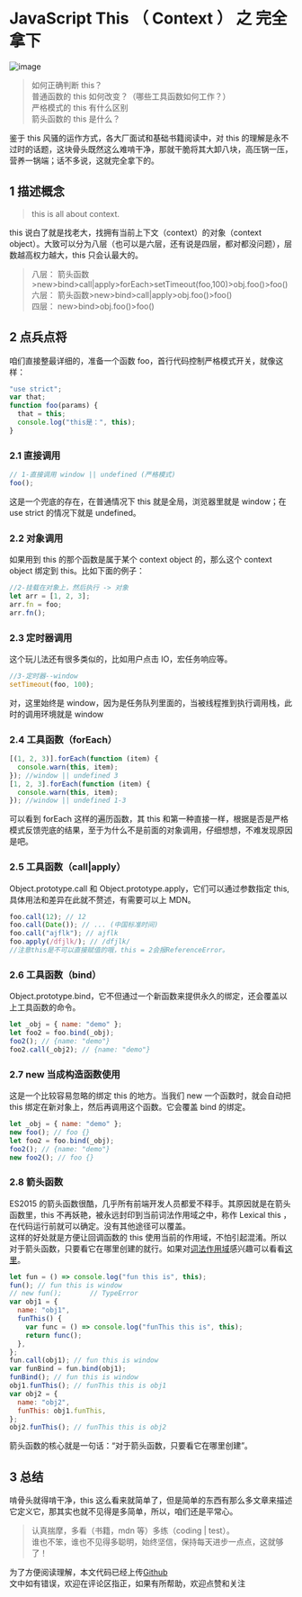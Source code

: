 # JavaScript This （ Context ） 之 完全拿下

![image](https://github.com/SandySY/javaScript/this-context/js-this.png)

> 如何正确判断 this？  
> 普通函数的 this 如何改变？（哪些工具函数如何工作？）  
> 严格模式的 this 有什么区别  
> 箭头函数的 this 是什么？

鉴于 this 风骚的运作方式，各大厂面试和基础书籍阅读中，对 this 的理解是永不过时的话题，这块骨头既然这么难啃干净，那就干脆将其大卸八块，高压锅一压，营养一锅端；话不多说，这就完全拿下的。

## 1 描述概念

> this is all about context.

this 说白了就是找老大，找拥有当前上下文（context）的对象（context object）。大致可以分为八层（也可以是六层，还有说是四层，都对都没问题），层数越高权力越大，this 只会认最大的。

> 八层： 箭头函数>new>bind>call|apply>forEach>setTimeout(foo,100)>obj.foo()>foo()  
> 六层： 箭头函数>new>bind>call|apply>obj.foo()>foo()  
> 四层： new>bind>obj.foo()>foo()

## 2 点兵点将

咱们直接整最详细的，准备一个函数 foo，首行代码控制严格模式开关，就像这样：

```js
"use strict";
var that;
function foo(params) {
  that = this;
  console.log("this是：", this);
}
```

### 2.1 直接调用

```js
// 1-直接调用 window || undefined (严格模式)
foo();
```

这是一个兜底的存在，在普通情况下 this 就是全局，浏览器里就是 window；在 use strict 的情况下就是 undefined。

### 2.2 对象调用

如果用到 this 的那个函数是属于某个 context object 的，那么这个 context object 绑定到 this。比如下面的例子：

```js
//2-挂载在对象上，然后执行 -> 对象
let arr = [1, 2, 3];
arr.fn = foo;
arr.fn();
```

### 2.3 定时器调用

这个玩儿法还有很多类似的，比如用户点击 IO，宏任务响应等。

```js
//3-定时器--window
setTimeout(foo, 100);
```

对，这里始终是 window，因为是任务队列里面的，当被线程推到执行调用栈，此时的调用环境就是 window

### 2.4 工具函数（forEach）

```js
[(1, 2, 3)].forEach(function (item) {
  console.warn(this, item);
}); //window || undefined 3
[1, 2, 3].forEach(function (item) {
  console.warn(this, item);
}); //window || undefined 1-3
```

可以看到 forEach 这样的遍历函数，其 this 和第一种直接一样，根据是否是严格模式反馈兜底的结果，至于为什么不是前面的对象调用，仔细想想，不难发现原因是吧。

### 2.5 工具函数（call|apply）

Object.prototype.call 和 Object.prototype.apply，它们可以通过参数指定 this,具体用法和差异在此就不赘述，有需要可以上 MDN。

```js
foo.call(12); // 12
foo.call(Date()); // ... (中国标准时间)
foo.call("ajflk"); // ajflk
foo.apply(/dfjlk/); // /dfjlk/
//注意this是不可以直接赋值的哦，this = 2会报ReferenceError。
```

### 2.6 工具函数（bind）

Object.prototype.bind，它不但通过一个新函数来提供永久的绑定，还会覆盖以上工具函数的命令。

```js
let _obj = { name: "demo" };
let foo2 = foo.bind(_obj);
foo2(); // {name: "demo"}
foo2.call(_obj2); // {name: "demo"}
```

### 2.7 new 当成构造函数使用

这是一个比较容易忽略的绑定 this 的地方。当我们 new 一个函数时，就会自动把 this 绑定在新对象上，然后再调用这个函数。它会覆盖 bind 的绑定。

```js
let _obj = { name: "demo" };
new foo(); // foo {}
let foo2 = foo.bind(_obj);
foo2(); // {name: "demo"}
new foo2(); // foo {}
```

### 2.8 箭头函数

ES2015 的箭头函数很酷，几乎所有前端开发人员都爱不释手。其原因就是在箭头函数里，this 不再妖艳，被永远封印到当前词法作用域之中，称作 Lexical this ，在代码运行前就可以确定。没有其他途径可以覆盖。  
这样的好处就是方便让回调函数的 this 使用当前的作用域，不怕引起混淆。所以对于箭头函数，只要看它在哪里创建的就行。如果对[词法作用域](https://juejin.cn/post/6917150828633686030)感兴趣可以看看[这里](https://github.com/SandySY/javaScript/lexical-scope)。

```js
let fun = () => console.log("fun this is", this);
fun(); // fun this is window
// new fun(); 		// TypeError
var obj1 = {
  name: "obj1",
  funThis() {
    var func = () => console.log("funThis this is", this);
    return func();
  },
};
fun.call(obj1); // fun this is window
var funBind = fun.bind(obj1);
funBind(); // fun this is window
obj1.funThis(); // funThis this is obj1
var obj2 = {
  name: "obj2",
  funThis: obj1.funThis,
};
obj2.funThis(); // funThis this is obj2
```

箭头函数的核心就是一句话：“对于箭头函数，只要看它在哪里创建”。

## 3 总结

啃骨头就得啃干净，this 这么看来就简单了，但是简单的东西有那么多文章来描述它定义它，那其实也就不见得是多简单，所以，咱们还是平常心。

> 认真揣摩，多看（书籍，mdn 等）多练（coding | test）。  
> 谁也不笨，谁也不见得多聪明，始终坚信，保持每天进步一点点，这就够了！

为了方便阅读理解，本文代码已经上传[Github](https://github.com/SandySY/javaScript)  
文中如有错误，欢迎在评论区指正，如果有所帮助，欢迎点赞和关注
